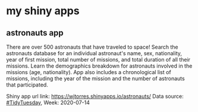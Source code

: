 # my shiny apps

## astronauts app
There are over 500 astronauts that have traveled to space! Search the astronauts database for an individual astronaut's name, sex, nationality, year of first mission, total number of missions, and total duration of all their missions. Learn the demographics breakdown for astronauts involved in the missions (age, nationality). App also includes a chronological list of missions, including the year of the mission and the number of astronauts that participated.

Shiny app url link: https://wjtorres.shinyapps.io/astronauts/
Data source: [#TidyTuesday](https://github.com/rfordatascience/tidytuesday), Week: 2020-07-14
